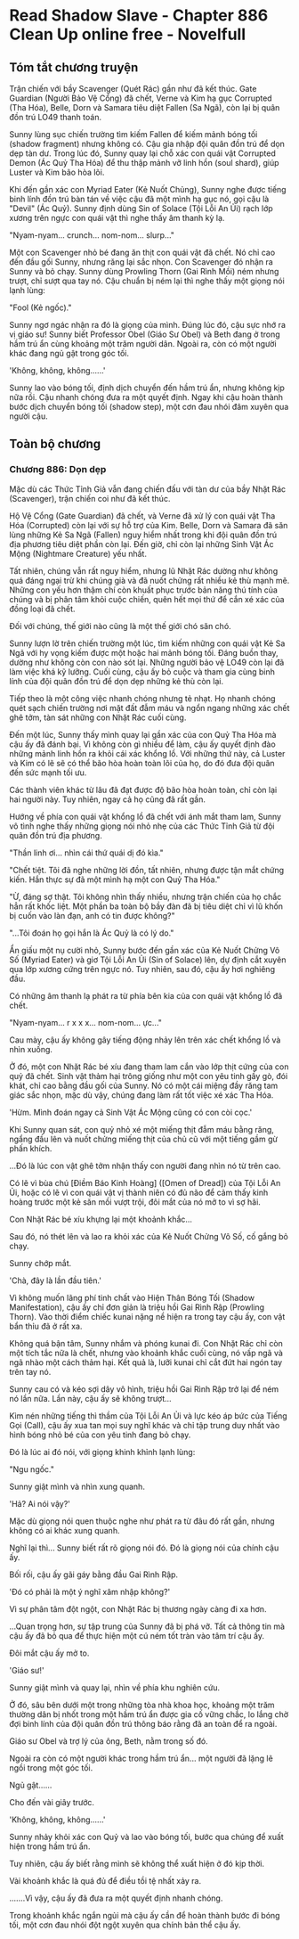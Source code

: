 # Read Shadow Slave - Chapter 886 Clean Up online free - Novelfull

## Tóm tắt chương truyện

Trận chiến với bầy Scavenger (Quét Rác) gần như đã kết thúc. Gate Guardian (Người Bảo Vệ Cổng) đã chết, Verne và Kim hạ gục Corrupted (Tha Hóa), Belle, Dorn và Samara tiêu diệt Fallen (Sa Ngã), còn lại bị quân đồn trú LO49 thanh toán.

Sunny lùng sục chiến trường tìm kiếm Fallen để kiếm mảnh bóng tối (shadow fragment) nhưng không có. Cậu gia nhập đội quân đồn trú để dọn dẹp tàn dư. Trong lúc đó, Sunny quay lại chỗ xác con quái vật Corrupted Demon (Ác Quỷ Tha Hóa) để thu thập mảnh vỡ linh hồn (soul shard), giúp Luster và Kim bão hòa lõi.

Khi đến gần xác con Myriad Eater (Kẻ Nuốt Chủng), Sunny nghe được tiếng binh lính đồn trú bàn tán về việc cậu đã một mình hạ gục nó, gọi cậu là "Devil" (Ác Quỷ). Sunny định dùng Sin of Solace (Tội Lỗi An Ủi) rạch lớp xương trên ngực con quái vật thì nghe thấy âm thanh kỳ lạ.

"Nyam-nyam... crunch... nom-nom... slurp..."

Một con Scavenger nhỏ bé đang ăn thịt con quái vật đã chết. Nó chỉ cao đến đầu gối Sunny, nhưng răng lại sắc nhọn. Con Scavenger đó nhận ra Sunny và bỏ chạy. Sunny dùng Prowling Thorn (Gai Rình Mồi) ném nhưng trượt, chỉ sượt qua tay nó. Cậu chuẩn bị ném lại thì nghe thấy một giọng nói lạnh lùng:

"Fool (Kẻ ngốc)."

Sunny ngơ ngác nhận ra đó là giọng của mình. Đúng lúc đó, cậu sực nhớ ra vị giáo sư! Sunny biết Professor Obel (Giáo Sư Obel) và Beth đang ở trong hầm trú ẩn cùng khoảng một trăm người dân. Ngoài ra, còn có một người khác đang ngủ gật trong góc tối.

'Không, không, không......'

Sunny lao vào bóng tối, định dịch chuyển đến hầm trú ẩn, nhưng không kịp nữa rồi. Cậu nhanh chóng đưa ra một quyết định. Ngay khi cậu hoàn thành bước dịch chuyển bóng tối (shadow step), một cơn đau nhói đâm xuyên qua người cậu.

## Toàn bộ chương

### Chương 886: Dọn dẹp

Mặc dù các Thức Tỉnh Giả vẫn đang chiến đấu với tàn dư của bầy Nhặt Rác (Scavenger), trận chiến coi như đã kết thúc.

Hộ Vệ Cổng (Gate Guardian) đã chết, và Verne đã xử lý con quái vật Tha Hóa (Corrupted) còn lại với sự hỗ trợ của Kim. Belle, Dorn và Samara đã săn lùng những Kẻ Sa Ngã (Fallen) nguy hiểm nhất trong khi đội quân đồn trú địa phương tiêu diệt phần còn lại. Đến giờ, chỉ còn lại những Sinh Vật Ác Mộng (Nightmare Creature) yếu nhất.

Tất nhiên, chúng vẫn rất nguy hiểm, nhưng lũ Nhặt Rác dường như không quá đáng ngại trừ khi chúng già và đã nuốt chửng rất nhiều kẻ thù mạnh mẽ. Những con yếu hơn thậm chí còn khuất phục trước bản năng thú tính của chúng và bị phân tâm khỏi cuộc chiến, quên hết mọi thứ để cắn xé xác của đồng loại đã chết.

Đối với chúng, thế giới nào cũng là một thế giới chó săn chó.

Sunny lượn lờ trên chiến trường một lúc, tìm kiếm những con quái vật Kẻ Sa Ngã với hy vọng kiếm được một hoặc hai mảnh bóng tối. Đáng buồn thay, dường như không còn con nào sót lại. Những người bảo vệ LO49 còn lại đã làm việc khá kỹ lưỡng. Cuối cùng, cậu ấy bỏ cuộc và tham gia cùng binh lính của đội quân đồn trú để dọn dẹp những kẻ thù còn lại.

Tiếp theo là một công việc nhanh chóng nhưng tẻ nhạt. Họ nhanh chóng quét sạch chiến trường nơi mặt đất đẫm máu và ngổn ngang những xác chết ghê tởm, tàn sát những con Nhặt Rác cuối cùng.

Đến một lúc, Sunny thấy mình quay lại gần xác của con Quỷ Tha Hóa mà cậu ấy đã đánh bại. Vì không còn gì nhiều để làm, cậu ấy quyết định đào những mảnh linh hồn ra khỏi cái xác khổng lồ. Với những thứ này, cả Luster và Kim có lẽ sẽ có thể bão hòa hoàn toàn lõi của họ, do đó đưa đội quân đến sức mạnh tối ưu.

Các thành viên khác từ lâu đã đạt được độ bão hòa hoàn toàn, chỉ còn lại hai người này. Tuy nhiên, ngay cả họ cũng đã rất gần.

Hướng về phía con quái vật khổng lồ đã chết với ánh mắt tham lam, Sunny vô tình nghe thấy những giọng nói nhỏ nhẹ của các Thức Tỉnh Giả từ đội quân đồn trú địa phương.

"Thần linh ơi... nhìn cái thứ quái dị đó kìa."

"Chết tiệt. Tôi đã nghe những lời đồn, tất nhiên, nhưng được tận mắt chứng kiến. Hắn thực sự đã một mình hạ một con Quỷ Tha Hóa."

"Ừ, đáng sợ thật. Tôi không nhìn thấy nhiều, nhưng trận chiến của họ chắc hẳn rất khốc liệt. Một phần ba toàn bộ bầy đàn đã bị tiêu diệt chỉ vì lũ khốn bị cuốn vào làn đạn, anh có tin được không?"

"...Tôi đoán họ gọi hắn là Ác Quỷ là có lý do."

Ẩn giấu một nụ cười nhỏ, Sunny bước đến gần xác của Kẻ Nuốt Chửng Vô Số (Myriad Eater) và giơ Tội Lỗi An Ủi (Sin of Solace) lên, dự định cắt xuyên qua lớp xương cứng trên ngực nó. Tuy nhiên, sau đó, cậu ấy hơi nghiêng đầu.

Có những âm thanh lạ phát ra từ phía bên kia của con quái vật khổng lồ đã chết.

"Nyam-nyam... r х х х... nom-nom... ực..."

Cau mày, cậu ấy không gây tiếng động nhảy lên trên xác chết khổng lồ và nhìn xuống.

Ở đó, một con Nhặt Rác bé xíu đang tham lam cắn vào lớp thịt cứng của con quỷ đã chết. Sinh vật thảm hại trông giống như một con yêu tinh gầy gò, đói khát, chỉ cao bằng đầu gối của Sunny. Nó có một cái miệng đầy răng tam giác sắc nhọn, mặc dù vậy, chúng đang làm rất tốt việc xé xác Tha Hóa.

'Hừm. Mình đoán ngay cả Sinh Vật Ác Mộng cũng có con còi cọc.'

Khi Sunny quan sát, con quỷ nhỏ xé một miếng thịt đẫm máu bằng răng, ngẩng đầu lên và nuốt chửng miếng thịt của chủ cũ với một tiếng gầm gừ phấn khích.

...Đó là lúc con vật ghê tởm nhận thấy con người đang nhìn nó từ trên cao.

Có lẽ vì bùa chú [Điềm Báo Kinh Hoàng] ([Omen of Dread]) của Tội Lỗi An Ủi, hoặc có lẽ vì con quái vật vị thành niên có đủ não để cảm thấy kinh hoàng trước một kẻ săn mồi vượt trội, đôi mắt của nó mở to vì sợ hãi.

Con Nhặt Rác bé xíu khựng lại một khoảnh khắc...

Sau đó, nó thét lên và lao ra khỏi xác của Kẻ Nuốt Chửng Vô Số, cố gắng bỏ chạy.

Sunny chớp mắt.

'Chà, đây là lần đầu tiên.'

Vì không muốn lãng phí tinh chất vào Hiện Thân Bóng Tối (Shadow Manifestation), cậu ấy chỉ đơn giản là triệu hồi Gai Rình Rập (Prowling Thorn). Vào thời điểm chiếc kunai nặng nề hiện ra trong tay cậu ấy, con vật bẩn thỉu đã ở rất xa.

Không quá bận tâm, Sunny nhắm và phóng kunai đi. Con Nhặt Rác chỉ còn một tích tắc nữa là chết, nhưng vào khoảnh khắc cuối cùng, nó vấp ngã và ngã nhào một cách thảm hại. Kết quả là, lưỡi kunai chỉ cắt đứt hai ngón tay trên tay nó.

Sunny cau có và kéo sợi dây vô hình, triệu hồi Gai Rình Rập trở lại để ném nó lần nữa. Lần này, cậu ấy sẽ không trượt...

Kìm nén những tiếng thì thầm của Tội Lỗi An Ủi và lực kéo áp bức của Tiếng Gọi (Call), cậu ấy xua tan mọi suy nghĩ khác và chỉ tập trung duy nhất vào hình bóng nhỏ bé của con yêu tinh đang bỏ chạy.

Đó là lúc ai đó nói, với giọng khinh khỉnh lạnh lùng:

"Ngu ngốc."

Sunny giật mình và nhìn xung quanh.

'Hả? Ai nói vậy?'

Mặc dù giọng nói quen thuộc nghe như phát ra từ đâu đó rất gần, nhưng không có ai khác xung quanh.

Nghĩ lại thì... Sunny biết rất rõ giọng nói đó. Đó là giọng nói của chính cậu ấy.

Bối rối, cậu ấy gãi gáy bằng đầu Gai Rình Rập.

'Đó có phải là một ý nghĩ xâm nhập không?'

Vì sự phân tâm đột ngột, con Nhặt Rác bị thương ngày càng đi xa hơn.

...Quan trọng hơn, sự tập trung của Sunny đã bị phá vỡ. Tất cả thông tin mà cậu ấy đã bỏ qua để thực hiện một cú ném tốt tràn vào tâm trí cậu ấy.

Đôi mắt cậu ấy mở to.

'Giáo sư!'

Sunny giật mình và quay lại, nhìn về phía khu nghiên cứu.

Ở đó, sâu bên dưới một trong những tòa nhà khoa học, khoảng một trăm thường dân bị nhốt trong một hầm trú ẩn được gia cố vững chắc, lo lắng chờ đợi binh lính của đội quân đồn trú thông báo rằng đã an toàn để ra ngoài.

Giáo sư Obel và trợ lý của ông, Beth, nằm trong số đó.

Ngoài ra còn có một người khác trong hầm trú ẩn... một người đã lặng lẽ ngồi trong một góc tối.

Ngủ gật......

Cho đến vài giây trước.

'Không, không, không......'

Sunny nhảy khỏi xác con Quỷ và lao vào bóng tối, bước qua chúng để xuất hiện trong hầm trú ẩn.

Tuy nhiên, cậu ấy biết rằng mình sẽ không thể xuất hiện ở đó kịp thời.

Vài khoảnh khắc là quá đủ để điều tồi tệ nhất xảy ra.

.......Vì vậy, cậu ấy đã đưa ra một quyết định nhanh chóng.

Trong khoảnh khắc ngắn ngủi mà cậu ấy cần để hoàn thành bước đi bóng tối, một cơn đau nhói đột ngột xuyên qua chính bản thể cậu ấy.